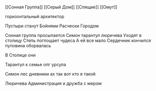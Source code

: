 [[Сонная Группа]] [[Серый Дом]] [[Спящие]] [[Омут]]

горизонтальный архитектор

Пустыри станут Бойнями
Расчески Городом

Сонная группа просыпается
Симон тарантул люричева
Уходят в столицу
Степь поглощает чудеса
А ей все мало 
Сердечник кончился пуповина оборвалась

В Столице они

Тарантул к семье опг урсула

Симон лес дневники ах так вот кто я такой

Люричева Администрация и дружба с мером